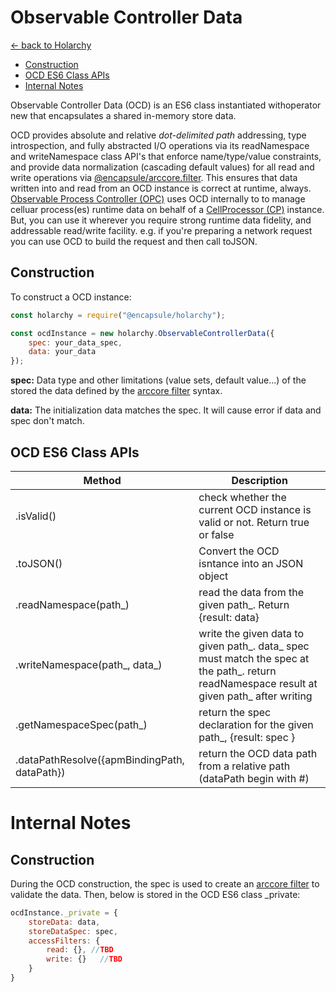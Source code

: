 # Observable Controller Data
[<- back to Holarchy](../README.md)

<!-- reference -->
[opc]: ./observable-process-controller.md
[cp]: ./cell-procssor.md
[arccore filter]: https://encapsule.io/docs/ARCcore/filter
[cm]: ./cell-model.md

* [Construction](#Construction)
* [OCD ES6 Class APIs](#OCD-ES6-Class-APIs)
* [Internal Notes](#Internal-Notes)

Observable Controller Data (OCD) is an ES6 class instantiated withoperator new that encapsulates a shared in-memory store data.

OCD provides absolute and relative *dot-delimited path* addressing, type introspection, and fully abstracted I/O operations via its readNamespace and writeNamespace class API's that enforce name/type/value constraints, and provide data normalization (cascading default values) for all read and write operations via [@encapsule/arccore.filter][arccore filter]. This ensures that data written into and read from an OCD instance is correct at runtime, always. [Observable Process Controller (OPC)][opc] uses OCD internally to to manage celluar process(es) runtime data on behalf of a [CellProcessor (CP)][cp] instance. But, you can use it wherever you require strong runtime data fidelity, and addressable read/write facility. e.g. if you're preparing a network request you can use OCD to build the request and then call toJSON.



## Construction
To construct a OCD instance:
```javascript
const holarchy = require("@encapsule/holarchy");

const ocdInstance = new holarchy.ObservableControllerData({
    spec: your_data_spec,
    data: your_data
});
```

**spec:** Data type and other limitations (value sets, default value...) of the stored the data defined by the [arccore filter][arccore filter] syntax.

**data:** The initialization data matches the spec. It will cause error if data and spec don't match.

## OCD ES6 Class APIs

| Method | Description |
|-|-|
| .isValid() | check whether the current OCD instance is valid or not. Return true or false |
| .toJSON() | Convert the OCD isntance into an JSON object | 
| .readNamespace(path_) | read the data from the given path_. Return {result: data} |
| .writeNamespace(path_, data_) | write the given data to given path_. data_ spec must match the spec at the path_. return readNamespace result at given path_ after writing |
| .getNamespaceSpec(path_) | return the spec declaration for the given path_, {result: spec } |
| .dataPathResolve({apmBindingPath, dataPath}) | return the OCD data path from a relative path (dataPath begin with #) |

# Internal Notes

## Construction
During the OCD construction, the spec is used to create an [arccore filter][arccore filter] to validate the data. Then, below is stored in the OCD ES6 class _private:

```javascript
ocdInstance._private = {
    storeData: data,
    storeDataSpec: spec,
    accessFilters: {
        read: {}, //TBD
        write: {}   //TBD
    }
}
```

